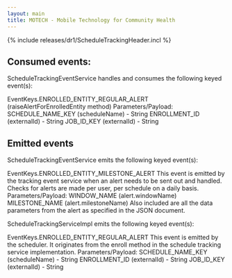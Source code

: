 ```yaml
---
layout: main
title: MOTECH - Mobile Technology for Community Health
---
```


{% include releases/dr1/ScheduleTrackingHeader.incl %}

## Consumed events:

ScheduleTrackingEventService handles and consumes the following keyed event(s):

EventKeys.ENROLLED_ENTITY_REGULAR_ALERT (raiseAlertForEnrolledEntity method)
Parameters/Payload:
SCHEDULE_NAME_KEY (scheduleName) - String
ENROLLMENT_ID (externalId) - String
JOB_ID_KEY (externalId) - String


## Emitted events


ScheduleTrackingEventService emits the following keyed event(s):

EventKeys.ENROLLED_ENTITY_MILESTONE_ALERT
This event is emitted by the tracking event service when an alert needs to be sent out and handled. Checks for alerts are made per user, per schedule on a daily basis.
Parameters/Payload:
WINDOW_NAME (alert.windowName)
MILESTONE_NAME (alert.milestoneName)
Also included are all the data parameters from the alert as specified in the JSON document.


ScheduleTrackingServiceImpl emits the following keyed event(s):

EventKeys.ENROLLED_ENTITY_REGULAR_ALERT 
This event is emitted by the scheduler. It originates from the enroll method in the schedule tracking service implementation.
Parameters/Payload:
SCHEDULE_NAME_KEY (scheduleName) - String
ENROLLMENT_ID (externalId) - String
JOB_ID_KEY (externalId) - String